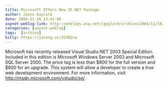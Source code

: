 ```yaml
---
title: Microsoft Offers New VS.NET Package
author: Jason Gaylord
date: 2004-11-10 13:41:00
aspnet-weblog-link: http://weblogs.asp.net/jgaylord/archive/2004/11/10/255183.aspx
categories: [aspnet-weblog]
tags:  [archive]
bitly: https://jasong.us/35XB2ca
---
```


Microsoft has recently released Visual Studio.NET 2003 Special Edition. Included in this edition is Microsoft Windows Server 2003 and Microsoft SQL Server 2000. The price tag is less than $800 for the full version and $600 for an upgrade. This system will allow a developer to create a true web development environment. For more information, visit http://msdn.microsoft.com/vstudio/se/.